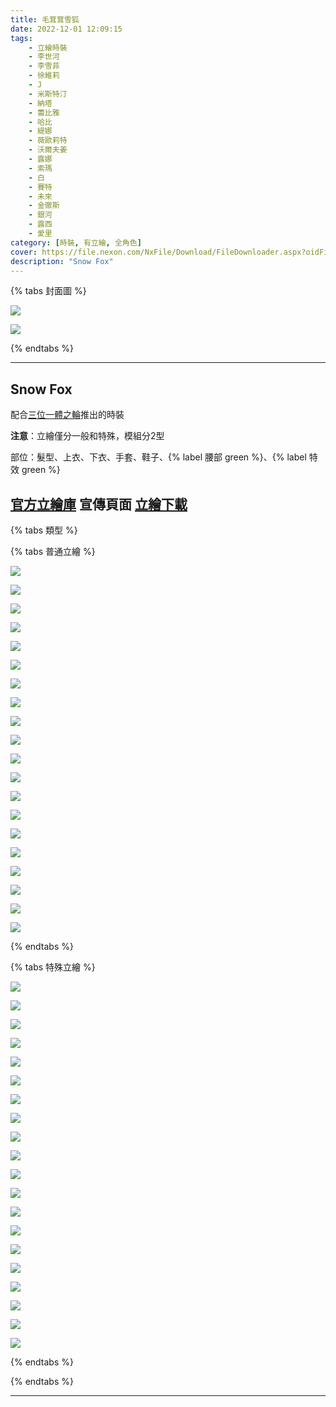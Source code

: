 ```yaml
---
title: 毛茸茸雪狐
date: 2022-12-01 12:09:15
tags:
    - 立繪時裝
    - 李世河
    - 李雪菲
    - 徐維莉
    - J
    - 米斯特汀
    - 納塔
    - 蕾比雅
    - 哈比
    - 緹娜
    - 薇歐莉特
    - 沃爾夫姜
    - 露娜
    - 索瑪
    - 白
    - 賽特
    - 未來
    - 金徹斯
    - 銀河
    - 露西
    - 愛里
category: [時裝, 有立繪, 全角色]
cover: https://file.nexon.com/NxFile/Download/FileDownloader.aspx?oidFile=4836960072464597153
description: "Snow Fox"
---
```


{% tabs 封面圖 %}
<!-- tab 黑羊小隊-->
![](https://file.nexon.com/NxFile/Download/FileDownloader.aspx?oidFile=4692844875798806731)
<!-- endtab -->
<!-- tab 夜梟小隊-->
![](https://file.nexon.com/NxFile/Download/FileDownloader.aspx?oidFile=4836960072464597153)
<!-- endtab -->
{% endtabs %}

---
## Snow Fox

配合[三位一體之輪](/costumes/rare/Wheel_of_Trinity/)推出的時裝

**注意**：立繪僅分一般和特殊，模組分2型

部位：髮型、上衣、下衣、手套、鞋子、{% label 腰部 green %}、{% label 特效 green %}

[官方立繪庫](https://www.naddic.co.kr/ko/game/cls/fansitekit)
宣傳頁面
[立繪下載](https://closers.vod.nexoncdn.co.kr/site/fansitekit/Closers_FansiteKit_SnowFox_221201_30FH49FJL49DK2.zip)
---

{% tabs 類型 %}
<!-- tab 普通角色立繪-->
{% tabs 普通立繪 %}
<!-- tab 李世河(Seha)-->
[![](https://i.imgur.com/tIWkingh.png)](https://i.imgur.com/tIWking.png)
<!-- endtab -->
<!-- tab 李雪菲(Seulbi)-->
[![](https://i.imgur.com/iikFjY2h.png)](https://i.imgur.com/iikFjY2.png)
<!-- endtab -->
<!-- tab 徐維莉(Yuri)-->
[![](https://i.imgur.com/fB3UL0nh.png)](https://i.imgur.com/fB3UL0n.png)
<!-- endtab -->
<!-- tab J-->
[![](https://i.imgur.com/3QwfR69h.png)](https://i.imgur.com/3QwfR69.png)
<!-- endtab -->
<!-- tab 米斯特汀(Tein)-->
[![](https://i.imgur.com/btMv1Jwh.png)](https://i.imgur.com/btMv1Jw.png)
<!-- endtab -->
<!-- tab 納塔(Nata)-->
[![](https://i.imgur.com/BxKA5wPh.png)](https://i.imgur.com/BxKA5wP.png)
<!-- endtab -->
<!-- tab 蕾比雅(Levia)-->
[![](https://i.imgur.com/LVNB2nph.png)](https://i.imgur.com/LVNB2np.png)
<!-- endtab -->
<!-- tab 哈比(Harpy)-->
[![](https://i.imgur.com/7FzrvH5h.png)](https://i.imgur.com/7FzrvH5.png)
<!-- endtab -->
<!-- tab 緹娜(Tina)-->
[![](https://i.imgur.com/Cuo7GAIh.png)](https://i.imgur.com/Cuo7GAI.png)
<!-- endtab -->
<!-- tab 薇歐莉特(Violet)-->
[![](https://i.imgur.com/aKz5qdXh.png)](https://i.imgur.com/aKz5qdX.png)
<!-- endtab -->
<!-- tab 沃爾夫姜(Wolfgang)-->
[![](https://i.imgur.com/HR0On9fh.jpg)](https://i.imgur.com/HR0On9f.jpg)
<!-- endtab -->
<!-- tab 露娜(Luna)-->
[![](https://i.imgur.com/QLBLh8Sh.jpg)](https://i.imgur.com/QLBLh8S.jpg)
<!-- endtab -->
<!-- tab 索瑪(Soma)-->
[![](https://i.imgur.com/3WWZ3yLh.jpg)](https://i.imgur.com/3WWZ3yL.jpg)
<!-- endtab -->
<!-- tab 白(Bai)-->
[![](https://i.imgur.com/7kRz5iWh.jpg)](https://i.imgur.com/7kRz5iW.jpg)
<!-- endtab -->
<!-- tab 賽特(Seth)-->
[![](https://i.imgur.com/fZHKsKHh.jpg)](https://i.imgur.com/fZHKsKH.jpg)
<!-- endtab -->
<!-- tab 未來(Mirae)-->
[![](https://i.imgur.com/BjBX7gGh.png)](https://i.imgur.com/BjBX7gG.png)
<!-- endtab -->
<!-- tab 徹斯(Chulsoo)-->
[![](https://i.imgur.com/tTCRHiMh.png)](https://i.imgur.com/tTCRHiM.png)
<!-- endtab -->
<!-- tab 銀河(Eunha)-->
[![](https://i.imgur.com/ibzE4x8h.png)](https://i.imgur.com/ibzE4x8.png)
<!-- endtab -->
<!-- tab 露西(Lucy)-->
[![](https://i.imgur.com/tQFBnJIh.png)](https://i.imgur.com/tQFBnJI.png)
<!-- endtab -->
<!-- tab 愛里(Aeri)-->
[![](https://i.imgur.com/CRRcQG5h.png)](https://i.imgur.com/CRRcQG5.png)
<!-- endtab -->
{% endtabs %}
<!-- endtab -->

<!-- tab 特殊角色立繪-->
{% tabs 特殊立繪 %}
<!-- tab 李世河(Seha)-->
[![](https://i.imgur.com/WPlta1lh.png)](https://i.imgur.com/WPlta1l.png)
<!-- endtab -->
<!-- tab 李雪菲(Seulbi)-->
[![](https://i.imgur.com/xbKHYVch.png)](https://i.imgur.com/xbKHYVc.png)
<!-- endtab -->
<!-- tab 徐維莉(Yuri)-->
[![](https://i.imgur.com/WC5aQLHh.png)](https://i.imgur.com/WC5aQLH.png)
<!-- endtab -->
<!-- tab J-->
[![](https://i.imgur.com/Ji0cksGh.png)](https://i.imgur.com/Ji0cksG.png)
<!-- endtab -->
<!-- tab 米斯特汀(Tein)-->
[![](https://i.imgur.com/nI2zfGth.png)](https://i.imgur.com/nI2zfGt.png)
<!-- endtab -->
<!-- tab 納塔(Nata)-->
[![](https://i.imgur.com/M0pE9rkh.png)](https://i.imgur.com/M0pE9rk.png)
<!-- endtab -->
<!-- tab 蕾比雅(Levia)-->
[![](https://i.imgur.com/V88bzflh.png)](https://i.imgur.com/V88bzfl.png)
<!-- endtab -->
<!-- tab 哈比(Harpy)-->
[![](https://i.imgur.com/gimMRjNh.png)](https://i.imgur.com/gimMRjN.png)
<!-- endtab -->
<!-- tab 緹娜(Tina)-->
[![](https://i.imgur.com/4x9AZIPh.png)](https://i.imgur.com/4x9AZIP.png)
<!-- endtab -->
<!-- tab 薇歐莉特(Violet)-->
[![](https://i.imgur.com/2lvAPV8h.png)](https://i.imgur.com/2lvAPV8.png)
<!-- endtab -->
<!-- tab 沃爾夫姜(Wolfgang)-->
[![](https://i.imgur.com/FTd0mAIh.jpg)](https://i.imgur.com/FTd0mAI.jpg)
<!-- endtab -->
<!-- tab 露娜(Luna)-->
[![](https://i.imgur.com/UF9kw29h.jpg)](https://i.imgur.com/UF9kw29.jpg)
<!-- endtab -->
<!-- tab 索瑪(Soma)-->
[![](https://i.imgur.com/kdGGe1ch.jpg)](https://i.imgur.com/kdGGe1c.jpg)
<!-- endtab -->
<!-- tab 白(Bai)-->
[![](https://i.imgur.com/jhn175zh.jpg)](https://i.imgur.com/jhn175z.jpg)
<!-- endtab -->
<!-- tab 賽特(Seth)-->
[![](https://i.imgur.com/aQwggLph.jpg)](https://i.imgur.com/aQwggLp.jpg)
<!-- endtab -->
<!-- tab 未來(Mirae)-->
[![](https://i.imgur.com/pD4DcRrh.png)](https://i.imgur.com/pD4DcRr.png)
<!-- endtab -->
<!-- tab 徹斯(Chulsoo)-->
[![](https://i.imgur.com/82TvJ48h.png)](https://i.imgur.com/82TvJ48.png)
<!-- endtab -->
<!-- tab 銀河(Eunha)-->
[![](https://i.imgur.com/zB0Q8Ath.png)](https://i.imgur.com/zB0Q8At.png)
<!-- endtab -->
<!-- tab 露西(Lucy)-->
[![](https://i.imgur.com/CHOVytKh.png)](https://i.imgur.com/CHOVytK.png)
<!-- endtab -->
<!-- tab 愛里(Aeri)-->
[![](https://i.imgur.com/tjQsTSWh.png)](https://i.imgur.com/tjQsTSW.png)
<!-- endtab -->
{% endtabs %}
<!-- endtab -->

{% endtabs %}

---

